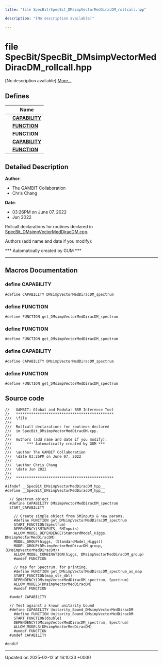 ```yaml
---
title: "file SpecBit/SpecBit_DMsimpVectorMedDiracDM_rollcall.hpp"

description: "[No description available]"

---
```


# file SpecBit/SpecBit_DMsimpVectorMedDiracDM_rollcall.hpp

[No description available] [More...](#detailed-description)

## Defines

|                | Name           |
| -------------- | -------------- |
|  | **[CAPABILITY](/documentation/code/files/specbit__dmsimpvectormeddiracdm__rollcall_8hpp/#define-capability)**  |
|  | **[FUNCTION](/documentation/code/files/specbit__dmsimpvectormeddiracdm__rollcall_8hpp/#define-function)**  |
|  | **[FUNCTION](/documentation/code/files/specbit__dmsimpvectormeddiracdm__rollcall_8hpp/#define-function)**  |
|  | **[CAPABILITY](/documentation/code/files/specbit__dmsimpvectormeddiracdm__rollcall_8hpp/#define-capability)**  |
|  | **[FUNCTION](/documentation/code/files/specbit__dmsimpvectormeddiracdm__rollcall_8hpp/#define-function)**  |

## Detailed Description


**Author**: 

  * The GAMBIT Collaboration 
  * Chris Chang 


**Date**: 

  * 03:26PM on June 07, 2022
  * Jun 2022


Rollcall declarations for routines declared in [SpecBit_DMsimpVectorMedDiracDM.cpp](/documentation/code/files/specbit__dmsimpvectormeddiracdm_8cpp/#file-src-specbit-dmsimpvectormeddiracdm-cpp).

Authors (add name and date if you modify): 

 *** Automatically created by GUM *** 


------------------




## Macros Documentation

### define CAPABILITY

```
#define CAPABILITY DMsimpVectorMedDiracDM_spectrum
```


### define FUNCTION

```
#define FUNCTION get_DMsimpVectorMedDiracDM_spectrum
```


### define FUNCTION

```
#define FUNCTION get_DMsimpVectorMedDiracDM_spectrum
```


### define CAPABILITY

```
#define CAPABILITY DMsimpVectorMedDiracDM_spectrum
```


### define FUNCTION

```
#define FUNCTION get_DMsimpVectorMedDiracDM_spectrum
```


## Source code

```
//   GAMBIT: Global and Modular BSM Inference Tool
//   *********************************************
///  \file
///
///  Rollcall declarations for routines declared 
///  in SpecBit_DMsimpVectorMedDiracDM.cpp.
///
///  Authors (add name and date if you modify):    
///       *** Automatically created by GUM ***     
///                                                
///  \author The GAMBIT Collaboration             
///  \date 03:26PM on June 07, 2022
///
///  \author Chris Chang
///  \date Jun 2022
///                                                
///  ********************************************* 

#ifndef __SpecBit_DMsimpVectorMedDiracDM_hpp__
#define __SpecBit_DMsimpVectorMedDiracDM_hpp__

  // Spectrum object
  #define CAPABILITY DMsimpVectorMedDiracDM_spectrum
  START_CAPABILITY

    // Create simple object from SMInputs & new params.
    #define FUNCTION get_DMsimpVectorMedDiracDM_spectrum
    START_FUNCTION(Spectrum)
    DEPENDENCY(SMINPUTS, SMInputs)
    ALLOW_MODEL_DEPENDENCE(StandardModel_Higgs, DMsimpVectorMedDiracDM)
    MODEL_GROUP(higgs, (StandardModel_Higgs))
    MODEL_GROUP(DMsimpVectorMedDiracDM_group, (DMsimpVectorMedDiracDM))
    ALLOW_MODEL_COMBINATION(higgs, DMsimpVectorMedDiracDM_group)
    #undef FUNCTION
    
    // Map for Spectrum, for printing.
    #define FUNCTION get_DMsimpVectorMedDiracDM_spectrum_as_map
    START_FUNCTION(map_str_dbl)
    DEPENDENCY(DMsimpVectorMedDiracDM_spectrum, Spectrum)
    ALLOW_MODELS(DMsimpVectorMedDiracDM)
    #undef FUNCTION

  #undef CAPABILITY
  
  // Test against a known unitarity bound
  #define CAPABILITY Unitarity_Bound_DMsimpVectorMedDiracDM
    #define FUNCTION Unitarity_Bound_DMsimpVectorMedDiracDM
    START_FUNCTION(double)
    DEPENDENCY(DMsimpVectorMedDiracDM_spectrum, Spectrum)
    ALLOW_MODELS(DMsimpVectorMedDiracDM)
    #undef FUNCTION
  #undef CAPABILITY

#endif
```


-------------------------------

Updated on 2025-02-12 at 16:10:33 +0000
